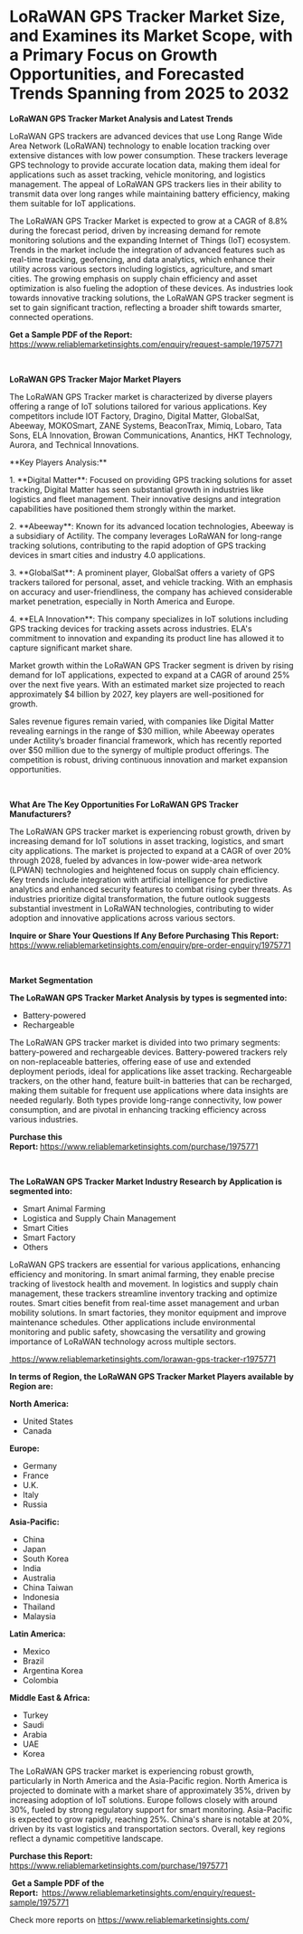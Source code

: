<p><h1>LoRaWAN GPS Tracker Market Size, and Examines its Market Scope, with a Primary Focus on Growth Opportunities, and Forecasted Trends Spanning from 2025 to 2032</h1></p><p><strong>LoRaWAN GPS Tracker Market Analysis and Latest Trends</strong></p>
<p><p>LoRaWAN GPS trackers are advanced devices that use Long Range Wide Area Network (LoRaWAN) technology to enable location tracking over extensive distances with low power consumption. These trackers leverage GPS technology to provide accurate location data, making them ideal for applications such as asset tracking, vehicle monitoring, and logistics management. The appeal of LoRaWAN GPS trackers lies in their ability to transmit data over long ranges while maintaining battery efficiency, making them suitable for IoT applications.</p><p>The LoRaWAN GPS Tracker Market is expected to grow at a CAGR of 8.8% during the forecast period, driven by increasing demand for remote monitoring solutions and the expanding Internet of Things (IoT) ecosystem. Trends in the market include the integration of advanced features such as real-time tracking, geofencing, and data analytics, which enhance their utility across various sectors including logistics, agriculture, and smart cities. The growing emphasis on supply chain efficiency and asset optimization is also fueling the adoption of these devices. As industries look towards innovative tracking solutions, the LoRaWAN GPS tracker segment is set to gain significant traction, reflecting a broader shift towards smarter, connected operations.</p></p>
<p><strong>Get a Sample PDF of the Report:&nbsp;</strong> <a href="https://www.reliablemarketinsights.com/enquiry/request-sample/1975771?utm_campaign=3184&utm_medium=2&utm_source=Github&utm_content=ia&utm_term=06042025&utm_id=lorawan-gps-tracker">https://www.reliablemarketinsights.com/enquiry/request-sample/1975771</a></p>
<p>&nbsp;</p>
<p><strong>LoRaWAN GPS Tracker Major Market Players</strong></p>
<p><p>The LoRaWAN GPS Tracker market is characterized by diverse players offering a range of IoT solutions tailored for various applications. Key competitors include IOT Factory, Dragino, Digital Matter, GlobalSat, Abeeway, MOKOSmart, ZANE Systems, BeaconTrax, Mimiq, Lobaro, Tata Sons, ELA Innovation, Browan Communications, Anantics, HKT Technology, Aurora, and Technical Innovations.</p><p>**Key Players Analysis:**</p><p>1. **Digital Matter**: Focused on providing GPS tracking solutions for asset tracking, Digital Matter has seen substantial growth in industries like logistics and fleet management. Their innovative designs and integration capabilities have positioned them strongly within the market. </p><p>2. **Abeeway**: Known for its advanced location technologies, Abeeway is a subsidiary of Actility. The company leverages LoRaWAN for long-range tracking solutions, contributing to the rapid adoption of GPS tracking devices in smart cities and industry 4.0 applications.</p><p>3. **GlobalSat**: A prominent player, GlobalSat offers a variety of GPS trackers tailored for personal, asset, and vehicle tracking. With an emphasis on accuracy and user-friendliness, the company has achieved considerable market penetration, especially in North America and Europe.</p><p>4. **ELA Innovation**: This company specializes in IoT solutions including GPS tracking devices for tracking assets across industries. ELA's commitment to innovation and expanding its product line has allowed it to capture significant market share.</p><p>Market growth within the LoRaWAN GPS Tracker segment is driven by rising demand for IoT applications, expected to expand at a CAGR of around 25% over the next five years. With an estimated market size projected to reach approximately $4 billion by 2027, key players are well-positioned for growth.</p><p>Sales revenue figures remain varied, with companies like Digital Matter revealing earnings in the range of $30 million, while Abeeway operates under Actility’s broader financial framework, which has recently reported over $50 million due to the synergy of multiple product offerings. The competition is robust, driving continuous innovation and market expansion opportunities.</p></p>
<p>&nbsp;</p>
<p><strong>What Are The Key Opportunities For LoRaWAN GPS Tracker Manufacturers?</strong></p>
<p><p>The LoRaWAN GPS tracker market is experiencing robust growth, driven by increasing demand for IoT solutions in asset tracking, logistics, and smart city applications. The market is projected to expand at a CAGR of over 20% through 2028, fueled by advances in low-power wide-area network (LPWAN) technologies and heightened focus on supply chain efficiency. Key trends include integration with artificial intelligence for predictive analytics and enhanced security features to combat rising cyber threats. As industries prioritize digital transformation, the future outlook suggests substantial investment in LoRaWAN technologies, contributing to wider adoption and innovative applications across various sectors.</p></p>
<p><strong>Inquire or Share Your Questions If Any Before Purchasing This Report:</strong> <a href="https://www.reliablemarketinsights.com/enquiry/pre-order-enquiry/1975771?utm_campaign=3184&utm_medium=2&utm_source=Github&utm_content=ia&utm_term=06042025&utm_id=lorawan-gps-tracker">https://www.reliablemarketinsights.com/enquiry/pre-order-enquiry/1975771</a></p>
<p>&nbsp;</p>
<p><strong>Market Segmentation</strong></p>
<p><strong>The LoRaWAN GPS Tracker Market Analysis by types is segmented into:</strong></p>
<p><ul><li>Battery-powered</li><li>Rechargeable</li></ul></p>
<p><p>The LoRaWAN GPS tracker market is divided into two primary segments: battery-powered and rechargeable devices. Battery-powered trackers rely on non-replaceable batteries, offering ease of use and extended deployment periods, ideal for applications like asset tracking. Rechargeable trackers, on the other hand, feature built-in batteries that can be recharged, making them suitable for frequent use applications where data insights are needed regularly. Both types provide long-range connectivity, low power consumption, and are pivotal in enhancing tracking efficiency across various industries.</p></p>
<p><strong>Purchase this Report:&nbsp;</strong><a href="https://www.reliablemarketinsights.com/purchase/1975771?utm_campaign=3184&utm_medium=2&utm_source=Github&utm_content=ia&utm_term=06042025&utm_id=lorawan-gps-tracker">https://www.reliablemarketinsights.com/purchase/1975771</a></p>
<p>&nbsp;</p>
<p><strong>The LoRaWAN GPS Tracker Market Industry Research by Application is segmented into:</strong></p>
<p><ul><li>Smart Animal Farming</li><li>Logistica and Supply Chain Management</li><li>Smart Cities</li><li>Smart Factory</li><li>Others</li></ul></p>
<p><p>LoRaWAN GPS trackers are essential for various applications, enhancing efficiency and monitoring. In smart animal farming, they enable precise tracking of livestock health and movement. In logistics and supply chain management, these trackers streamline inventory tracking and optimize routes. Smart cities benefit from real-time asset management and urban mobility solutions. In smart factories, they monitor equipment and improve maintenance schedules. Other applications include environmental monitoring and public safety, showcasing the versatility and growing importance of LoRaWAN technology across multiple sectors.</p></p>
<p><a href="https://www.reliablemarketinsights.com/lorawan-gps-tracker-r1975771?utm_campaign=3184&utm_medium=2&utm_source=Github&utm_content=ia&utm_term=06042025&utm_id=lorawan-gps-tracker">&nbsp;https://www.reliablemarketinsights.com/lorawan-gps-tracker-r1975771</a></p>
<p><strong>In terms of Region, the LoRaWAN GPS Tracker Market Players available by Region are:</strong></p>
<p>
    <p> <strong> North America: </strong>
        <ul>
            <li>United States</li>
            <li>Canada</li>
        </ul>
        </p> 
    <p> <strong> Europe: </strong>
        <ul>
            <li>Germany</li>
            <li>France</li>
            <li>U.K.</li>
            <li>Italy</li>
            <li>Russia</li>
        </ul>
        </p> 
    <p> <strong> Asia-Pacific: </strong>
        <ul>
            <li>China</li>
            <li>Japan</li>
            <li>South Korea</li>
            <li>India</li>
            <li>Australia</li>
            <li>China Taiwan</li>
            <li>Indonesia</li>
            <li>Thailand</li>
            <li>Malaysia</li>
        </ul>
        </p> 
    <p> <strong> Latin America: </strong>
        <ul>
            <li>Mexico</li>
            <li>Brazil</li>
            <li>Argentina Korea</li>
            <li>Colombia</li>
        </ul>
        </p> 
    <p> <strong> Middle East & Africa: </strong>
        <ul>
            <li>Turkey</li>
            <li>Saudi</li>
            <li>Arabia</li>
            <li>UAE</li>
            <li>Korea</li>
        </ul>
    </p>
    </p>
<p><p>The LoRaWAN GPS tracker market is experiencing robust growth, particularly in North America and the Asia-Pacific region. North America is projected to dominate with a market share of approximately 35%, driven by increasing adoption of IoT solutions. Europe follows closely with around 30%, fueled by strong regulatory support for smart monitoring. Asia-Pacific is expected to grow rapidly, reaching 25%. China's share is notable at 20%, driven by its vast logistics and transportation sectors. Overall, key regions reflect a dynamic competitive landscape.</p></p>
<p><strong>Purchase this Report: </strong><a href="https://www.reliablemarketinsights.com/purchase/1975771?utm_campaign=3184&utm_medium=2&utm_source=Github&utm_content=ia&utm_term=06042025&utm_id=lorawan-gps-tracker">https://www.reliablemarketinsights.com/purchase/1975771</a></p>
<p>&nbsp;<strong>Get a Sample PDF of the Report:&nbsp;&nbsp;</strong><a href="https://www.reliablemarketinsights.com/enquiry/request-sample/1975771?utm_campaign=3184&utm_medium=2&utm_source=Github&utm_content=ia&utm_term=06042025&utm_id=lorawan-gps-tracker">https://www.reliablemarketinsights.com/enquiry/request-sample/1975771</a></p>
<p><strong></strong></p>
<p>Check more reports on <a href="https://www.reliablemarketinsights.com/?utm_campaign=3184&utm_medium=2&utm_source=Github&utm_content=ia&utm_term=06042025&utm_id=lorawan-gps-tracker">https://www.reliablemarketinsights.com/</a></p>